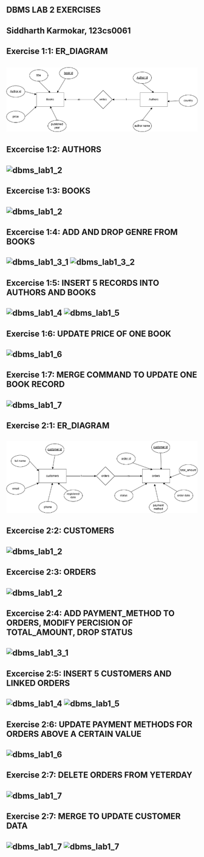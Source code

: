 ## DBMS LAB 2 EXERCISES
Siddharth Karmokar, 123cs0061
--- 

## Exercise 1:1: ER_DIAGRAM
![dbms_lab1_1](./lab2_er.png)
---
<!-- <div style="page-break-after: always;"></div> -->

## Excercise 1:2: AUTHORS
![dbms_lab1_2](../images/dbms_lab2_1.png)
---
<div style="page-break-after: always;"></div>

## Excercise 1:3: BOOKS
![dbms_lab1_2](../images/dbms_lab2_2.png)
---
<div style="page-break-after: always;"></div>

## Excercise 1:4: ADD AND DROP GENRE FROM BOOKS
![dbms_lab1_3_1](../images/dbms_lab2_3.1.png)
![dbms_lab1_3_2](../images/dbms_lab2_3.2.png)
---
<div style="page-break-after: always;"></div>

## Excercise 1:5: INSERT 5 RECORDS INTO AUTHORS AND BOOKS
![dbms_lab1_4](../images/dbms_lab2_4.1.png)
![dbms_lab1_5](../images/dbms_lab2_4.2.png)
---
<div style="page-break-after: always;"></div>

## Exercise 1:6: UPDATE PRICE OF ONE BOOK
![dbms_lab1_6](../images/dbms_lab2_5.png)
---
<!-- <div style="page-break-after: always;"></div> -->

## Exercise 1:7: MERGE COMMAND TO UPDATE ONE BOOK RECORD
![dbms_lab1_7](../images/dbms_lab2_7.png)
---
<div style="page-break-after: always;"></div>

## Exercise 2:1: ER_DIAGRAM
![dbms_lab1_1](./lab2_er_2.png)
---
<!-- <div style="page-break-after: always;"></div> -->

## Excercise 2:2: CUSTOMERS
![dbms_lab1_2](../images/dbms_lab2-2_1.png)
---
<div style="page-break-after: always;"></div>

## Excercise 2:3: ORDERS
![dbms_lab1_2](../images/dbms_lab2-2_2.png)
---
<div style="page-break-after: always;"></div>

## Excercise 2:4: ADD PAYMENT_METHOD TO ORDERS, MODIFY PERCISION OF TOTAL_AMOUNT, DROP STATUS
![dbms_lab1_3_1](../images/dbms_lab2-2_3.png)
---
<div style="page-break-after: always;"></div>

## Excercise 2:5: INSERT 5 CUSTOMERS AND LINKED ORDERS
![dbms_lab1_4](../images/dbms_lab2-2_4.1.png)
![dbms_lab1_5](../images/dbms_lab2-2_4.2.png)
---
<div style="page-break-after: always;"></div>

## Exercise 2:6: UPDATE PAYMENT METHODS FOR ORDERS ABOVE A CERTAIN VALUE
![dbms_lab1_6](../images/dbms_2-2_5.png)
---
<!-- <div style="page-break-after: always;"></div> -->

## Exercise 2:7: DELETE ORDERS FROM YETERDAY
![dbms_lab1_7](../images/dbms_lab2-2_5.png)
---
<div style="page-break-after: always;"></div>

## Exercise 2:7: MERGE TO UPDATE CUSTOMER DATA
![dbms_lab1_7](../images/dbms_lab2-2_6.png)
![dbms_lab1_7](../images/dbms_lab2-2_6.1.png)
---
